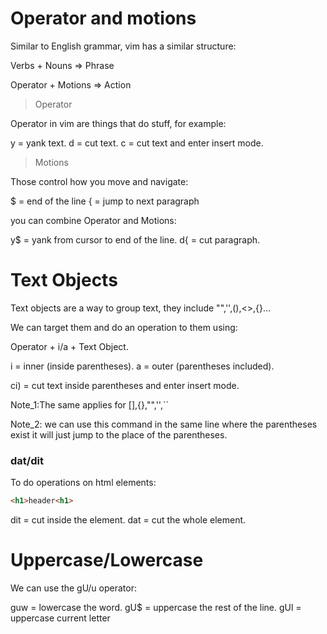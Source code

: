 # Operator and motions

Similar to English grammar, vim has a similar structure:

Verbs + Nouns => Phrase

Operator + Motions => Action

> Operator 

Operator in vim are things that do stuff, for example:

y = yank text.
d = cut text.
c = cut text and enter insert mode.

> Motions

Those control how you move and navigate:

$ = end of the line
{ = jump to next paragraph

you can combine Operator and Motions:

y$ = yank from cursor to end of the line.
d{ = cut paragraph.

# Text Objects 

Text objects are a way to group text, they include "",'',(),<>,{}...

We can target them and do an operation to them using:

Operator + i/a + Text Object.

i = inner (inside parentheses).
a = outer (parentheses included).

ci) = cut text inside parentheses and enter insert mode.

Note_1:The same applies for [],{},"",'',``

Note_2: we can use this command in the same line where the parentheses exist
it will just jump to the place of the parentheses.

### dat/dit

To do operations on html elements:

```html
<h1>header<h1>
```

dit = cut inside the element.
dat = cut the whole element.

# Uppercase/Lowercase

We can use the gU/u operator:

guw = lowercase the word.
gU$ = uppercase the rest of the line.
gUl = uppercase current letter
